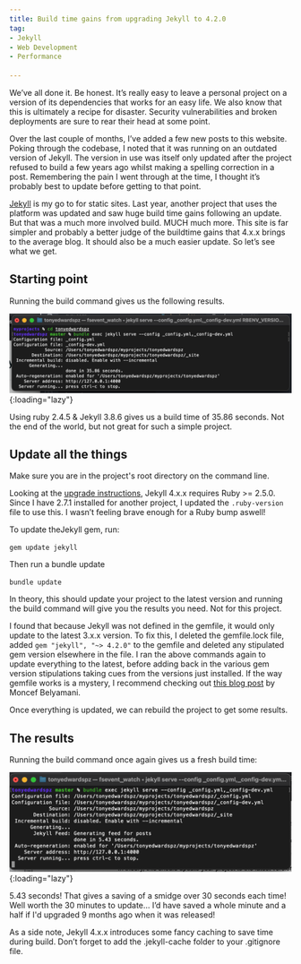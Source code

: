 ```yaml
---
title: Build time gains from upgrading Jekyll to 4.2.0
tag:
- Jekyll
- Web Development
- Performance

---
```

We’ve all done it. Be honest. It’s really easy to leave a personal project on a version of its dependencies that works for an easy life. We also know that this is ultimately a recipe for disaster. Security vulnerabilities and broken deployments are sure to rear their head at some point.

Over the last couple of months, I’ve added a few new posts to this website. Poking through the codebase, I noted that it was running on an outdated version of Jekyll. The version in use was itself only updated after the project refused to build a few years ago whilst making a spelling correction in a post. Remembering the pain I went through at the time, I thought it’s probably best to update before getting to that point.

[Jekyll](https://jekyllrb.com/) is my go to for static sites. Last year, another project that uses the platform was updated and saw huge build time gains following an update. But that was a much more involved build. MUCH much more. This site is far simpler and probably a better judge of the buildtime gains that 4.x.x brings to the average blog. It should also be a much easier update. So let’s see what we get.


## Starting point

Running the build command gives us the following results.

![Pre update terminal results](/assets/images/2021/jekyll-build-1.png "Screenshot of the terminal showing a 35 second build"){:loading="lazy"}

Using ruby 2.4.5 & Jekyll 3.8.6 gives us a build time of 35.86 seconds. Not the end of the world, but not great for such a simple project.


## Update all the things

Make sure you are in the project's root directory on the command line.

Looking at the [upgrade instructions](https://jekyllrb.com/docs/upgrading/3-to-4/), Jekyll 4.x.x requires Ruby >= 2.5.0. Since I have 2.7.1 installed for another project, I updated the <code>.ruby-version</code> file to use this. I wasn’t feeling brave enough for a Ruby bump aswell!

To update theJekyll gem, run:

`gem update jekyll`

Then run a bundle update

`bundle update`

In theory, this should update your project to the latest version and running the build command will give you the results you need. Not for this project.

I found that because Jekyll was not defined in the gemfile, it would only update to the latest 3.x.x version. To fix this, I deleted the gemfile.lock file, added <code>gem "jekyll", "~> 4.2.0"</code> to the gemfile and deleted any stipulated gem version elsewhere in the file. I ran the above commands again to update everything to the latest, before adding back in the various gem version stipulations taking cues from the versions just installed. If the way gemfile works is a mystery, I recommend checking out [this blog post](https://www.moncefbelyamani.com/how-to-update-gems-in-your-gemfile/) by Moncef Belyamani.

Once everything is updated, we can rebuild the project to get some results.


## The results

Running the build command once again gives us a fresh build time:

![Post update terminal results](/assets/images/2021/jekyll-build-2.png "Screenshot of the terminal showing a 5 second build"){:loading="lazy"}

5.43 seconds! That gives a saving of a smidge over 30 seconds each time! Well worth the 30 minutes to update… I’d have saved a whole minute and a half if I'd upgraded 9 months ago when it was released!

As a side note, Jekyll 4.x.x introduces some fancy caching to save time during build. Don’t forget to add the .jekyll-cache folder to your .gitignore file.
